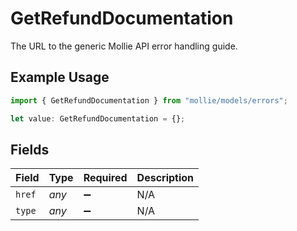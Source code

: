 # GetRefundDocumentation

The URL to the generic Mollie API error handling guide.

## Example Usage

```typescript
import { GetRefundDocumentation } from "mollie/models/errors";

let value: GetRefundDocumentation = {};
```

## Fields

| Field              | Type               | Required           | Description        |
| ------------------ | ------------------ | ------------------ | ------------------ |
| `href`             | *any*              | :heavy_minus_sign: | N/A                |
| `type`             | *any*              | :heavy_minus_sign: | N/A                |